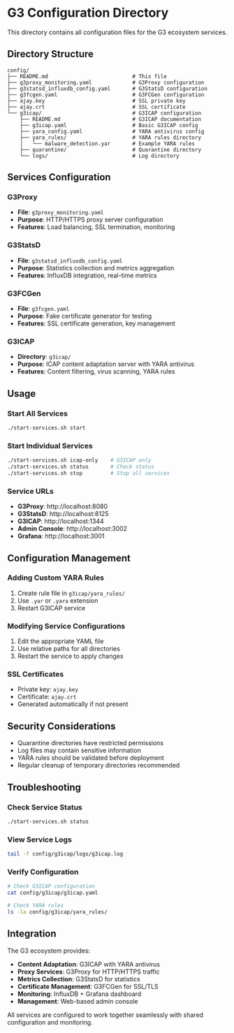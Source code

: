 # G3 Configuration Directory

This directory contains all configuration files for the G3 ecosystem services.

## Directory Structure

```
config/
├── README.md                           # This file
├── g3proxy_monitoring.yaml             # G3Proxy configuration
├── g3statsd_influxdb_config.yaml       # G3StatsD configuration
├── g3fcgen.yaml                        # G3FCGen configuration
├── ajay.key                            # SSL private key
├── ajay.crt                            # SSL certificate
└── g3icap/                             # G3ICAP configuration
    ├── README.md                       # G3ICAP documentation
    ├── g3icap.yaml                     # Basic G3ICAP config
    ├── yara_config.yaml                # YARA antivirus config
    ├── yara_rules/                     # YARA rules directory
    │   └── malware_detection.yar       # Example YARA rules
    ├── quarantine/                     # Quarantine directory
    └── logs/                           # Log directory
```

## Services Configuration

### G3Proxy
- **File**: `g3proxy_monitoring.yaml`
- **Purpose**: HTTP/HTTPS proxy server configuration
- **Features**: Load balancing, SSL termination, monitoring

### G3StatsD
- **File**: `g3statsd_influxdb_config.yaml`
- **Purpose**: Statistics collection and metrics aggregation
- **Features**: InfluxDB integration, real-time metrics

### G3FCGen
- **File**: `g3fcgen.yaml`
- **Purpose**: Fake certificate generator for testing
- **Features**: SSL certificate generation, key management

### G3ICAP
- **Directory**: `g3icap/`
- **Purpose**: ICAP content adaptation server with YARA antivirus
- **Features**: Content filtering, virus scanning, YARA rules

## Usage

### Start All Services
```bash
./start-services.sh start
```

### Start Individual Services
```bash
./start-services.sh icap-only    # G3ICAP only
./start-services.sh status       # Check status
./start-services.sh stop         # Stop all services
```

### Service URLs
- **G3Proxy**: http://localhost:8080
- **G3StatsD**: http://localhost:8125
- **G3ICAP**: http://localhost:1344
- **Admin Console**: http://localhost:3002
- **Grafana**: http://localhost:3001

## Configuration Management

### Adding Custom YARA Rules
1. Create rule file in `g3icap/yara_rules/`
2. Use `.yar` or `.yara` extension
3. Restart G3ICAP service

### Modifying Service Configurations
1. Edit the appropriate YAML file
2. Use relative paths for all directories
3. Restart the service to apply changes

### SSL Certificates
- Private key: `ajay.key`
- Certificate: `ajay.crt`
- Generated automatically if not present

## Security Considerations

- Quarantine directories have restricted permissions
- Log files may contain sensitive information
- YARA rules should be validated before deployment
- Regular cleanup of temporary directories recommended

## Troubleshooting

### Check Service Status
```bash
./start-services.sh status
```

### View Service Logs
```bash
tail -f config/g3icap/logs/g3icap.log
```

### Verify Configuration
```bash
# Check G3ICAP configuration
cat config/g3icap/g3icap.yaml

# Check YARA rules
ls -la config/g3icap/yara_rules/
```

## Integration

The G3 ecosystem provides:
- **Content Adaptation**: G3ICAP with YARA antivirus
- **Proxy Services**: G3Proxy for HTTP/HTTPS traffic
- **Metrics Collection**: G3StatsD for statistics
- **Certificate Management**: G3FCGen for SSL/TLS
- **Monitoring**: InfluxDB + Grafana dashboard
- **Management**: Web-based admin console

All services are configured to work together seamlessly with shared configuration and monitoring.